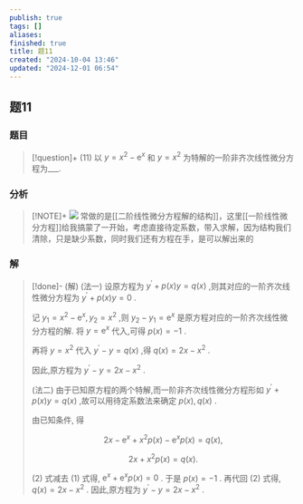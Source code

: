 ```yaml
---
publish: true
tags: []
aliases: 
finished: true
title: 题11
created: "2024-10-04 13:46"
updated: "2024-12-01 06:54"
---
```

## 题11
### 题目
> [!question]+
> (11) 以 $y = {x}^{2} - {\mathrm{e}}^{x}$ 和 $y = {x}^{2}$ 为特解的一阶非齐次线性微分方程为___.
### 分析
> [!NOTE]+
> ![](https://img.hwenyi.live/202411291634352.webp)
> 常做的是[[二阶线性微分方程解的结构]]，这里[[一阶线性微分方程]]给我搞蒙了一开始，考虑直接待定系数，带入求解，因为结构我们清除，只是缺少系数，同时我们还有方程在手，是可以解出来的
### 解
> [!done]-
> (解) (法一) 设原方程为 ${y}^{\prime } + p( x) y = q( x)$ ,则其对应的一阶齐次线性微分方程为 ${y}^{\prime } + p( x) y = 0$ .
> 
> 记 ${y}_{1} = {x}^{2} - {\mathrm{e}}^{x},{y}_{2} = {x}^{2}$ ,则 ${y}_{2} - {y}_{1} = {\mathrm{e}}^{x}$ 是原方程对应的一阶齐次线性微分方程的解. 将 $y = {\mathrm{e}}^{x}$ 代入,可得 $p( x) = - 1$ .
> 
> 再将 $y = {x}^{2}$ 代入 ${y}^{\prime } - y = q( x)$ ,得 $q( x) = {2x} - {x}^{2}$ .
> 
> 因此,原方程为 ${y}^{\prime } - y = {2x} - {x}^{2}$ .
> 
> (法二) 由于已知原方程的两个特解,而一阶非齐次线性微分方程形如 ${y}^{\prime } + p( x) y = q( x)$ ,故可以用待定系数法来确定 $p( x), q( x)$ .
> 
> 由已知条件, 得
> 
> $$
> {2x} - {\mathrm{e}}^{x} + {x}^{2}p( x) - {\mathrm{e}}^{x}p( x) = q( x) , \tag{1}
> $$
> 
> $$
> {2x} + {x}^{2}p( x) = q( x) . \tag{2}
> $$
> 
> (2) 式减去 (1) 式得, ${\mathrm{e}}^{x} + {\mathrm{e}}^{x}p( x) = 0$ . 于是 $p( x) = - 1$ . 再代回 (2) 式得, $q( x) = {2x} - {x}^{2}$ . 因此,原方程为 ${y}^{\prime } - y = {2x} - {x}^{2}$ .